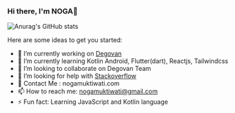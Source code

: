 ### Hi there, I'm NOGA👋

![Anurag's GitHub stats](https://github-readme-stats.vercel.app/api?username=NOGAMUKTIWATI&theme=chartreuse-dark&show_icons=true)


Here are some ideas to get you started:

- 🔭 I’m currently working on [Degovan](https://www.degovan.com)
- 🌱 I’m currently learning Kotlin Android, Flutter(dart),  Reactjs, Tailwindcss 
- 👯 I’m looking to collaborate on Degovan Team
- 🤔 I’m looking for help with [Stackoverflow](https://stackoverflow.co/)
- 💬 Contact Me : nogamuktiwati.com
- 📫 How to reach me: nogamuktiwati@gmail.com
- ⚡ Fun fact: Learning JavaScript and Kotlin language
